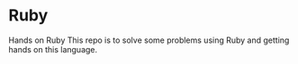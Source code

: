 # Ruby
Hands on Ruby
This repo is to solve some problems using Ruby and getting hands on this language.
